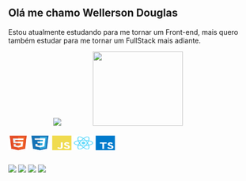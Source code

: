 ## Olá me chamo Wellerson Douglas
Estou atualmente estudando para me tornar um Front-end, mais quero também estudar para me tornar um FullStack mais adiante.

<div align="center">
  <img height="150em" src="https://github-readme-stats.vercel.app/api?username=wellersondouglas&show_icons=true&theme=dark&include_all_commits=true&count_private=true"/>
  <img height="150em" width="60%" src="https://github-readme-stats.vercel.app/api/top-langs/?username=wellersondouglas&layout=compact&langs_count=7&theme=dark"/>
</div>

<div style="display: inline_block"><br>
<img align="center" alt="Wellerson-HTML" height="30" width="40" src="https://raw.githubusercontent.com/devicons/devicon/master/icons/html5/html5-original.svg">
  <img align="center" alt="Wellerson-CSS" height="30" width="40" src="https://raw.githubusercontent.com/devicons/devicon/master/icons/css3/css3-original.svg">
  <img align="center" alt="Wellerson-Js" height="30" width="40" src="https://raw.githubusercontent.com/devicons/devicon/master/icons/javascript/javascript-plain.svg">
  <img align="center" alt="Wellerson-React" height="30" width="40" src="https://raw.githubusercontent.com/devicons/devicon/master/icons/react/react-original.svg">
  <img align="center" alt="Wellerson-Ts" height="30" width="40" src="https://raw.githubusercontent.com/devicons/devicon/master/icons/typescript/typescript-plain.svg">
</div>

##

<div>
 <a href="https://instagram.com/wellerson_douglas" target="_blank"><img src="https://img.shields.io/badge/-Instagram-%23E4405F?style=for-the-badge&logo=instagram&logoColor=white" target="_blank"></a>
  <a href = "mailto:wellersondouglasvr@gmail.com"><img src="https://img.shields.io/badge/-Gmail-%23333?style=for-the-badge&logo=gmail&logoColor=white" target="_blank"></a>
  <a href="https://www.linkedin.com/in/wellerson-douglas-957947213" target="_blank"><img src="https://img.shields.io/badge/-LinkedIn-%230077B5?style=for-the-badge&logo=linkedin&logoColor=white" target="_blank"></a>
  <a href=""><img src="https://img.shields.io/badge/Twitter-1DA1F2?style=for-the-badge&logo=twitter&logoColor=white"></a>
</div>
